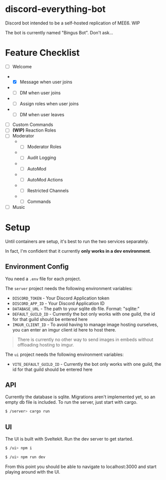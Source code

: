 # discord-everything-bot
Discord bot intended to be a self-hosted replication of MEE6. WIP

The bot is currently named "Bingus Bot". Don't ask...

# Feature Checklist

* [ ] Welcome
 - * [x] Message when user joins
 - * [ ] DM when user joins
 - * [ ] Assign roles when user joins
 - * [ ] DM when user leaves
* [ ] Custom Commands
* [ ] **(WIP)** Reaction Roles
* [ ] Moderator
  - * [ ] Moderator Roles
  - * [ ] Audit Logging
  - * [ ] AutoMod
  - * [ ] AutoMod Actions
  - * [ ] Restricted Channels
  - * [ ] Commands
* [ ] Music

# Setup
Until containers are setup, it's best to run the two services separately.

In fact, I'm confident that it currently **only works in a dev environment**.

## Environment Config
You need a `.env` file for each project.

The `server` project needs the following environment variables:
- `DISCORD_TOKEN` - Your Discord Application token
- `DISCORD_APP_ID` - Your Discord Application ID
- `DATABASE_URL` - The path to your sqlite db file. Format: "sqlite:<absolute path to file>"
- `DEFAULT_GUILD_ID` - Currently the bot only works with one guild, the id for that guild should be entered here
- `IMGUR_CLIENT_ID` - To avoid having to manage image hosting ourselves, you can enter an imgur client id here to host there.
> There is currently no other way to send images in embeds without offloading hosting to imgur.

The `ui` project needs the following environment variables:
- `VITE_DEFAULT_GUILD_ID` - Currently the bot only works with one guild, the id for that guild should be entered here

## API
Currently the database is sqlite. Migrations aren't implemented yet, so an empty db file is included. To run the server, just start with cargo.

```bash
$ /server> cargo run
```

## UI
The UI is built with Sveltekit. Run the dev server to get started.

```bash
$ /ui> npm i

$ /ui> npm run dev
```

From this point you should be able to navigate to localhost:3000 and start playing around with the UI.
